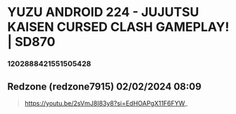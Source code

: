 # YUZU ANDROID 224 - JUJUTSU KAISEN CURSED CLASH GAMEPLAY! | SD870
### 1202888421551505428
## Redzone (redzone7915) 02/02/2024 08:09 

> https://youtu.be/2sVmJ8I83y8?si=EdHOAPgX11F6FYW_

